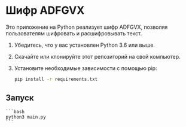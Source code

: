 # Шифр ADFGVX

Это приложение на Python реализует шифр ADFGVX, позволяя пользователям шифровать и расшифровывать текст.


1. Убедитесь, что у вас установлен Python 3.6 или выше.
2. Скачайте или клонируйте этот репозиторий на свой компьютер.
3. Установите необходимые зависимости с помощью pip:

   ```bash
   pip install -r requirements.txt
   ```
## Запуск
    ```bash
    python3 main.py
    ```